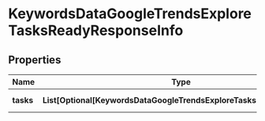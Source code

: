 # KeywordsDataGoogleTrendsExploreTasksReadyResponseInfo


## Properties

| Name | Type | Description | Notes |
|------------ | ------------- | ------------- | -------------|
**tasks** | **List[Optional[KeywordsDataGoogleTrendsExploreTasksReadyTaskInfo]]** | array of tasks |[optional]|